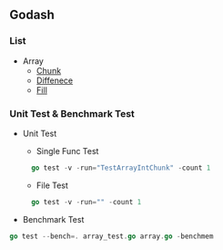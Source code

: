 ## Godash

### List

* Array
  * [Chunk](https://github.com/xbc30/godash/blob/master/array.go#L40)
  * [Diffenece]()
  * [Fill]()

### Unit Test & Benchmark Test

* Unit Test
  * Single Func Test

  ```go
    go test -v -run="TestArrayIntChunk" -count 1
  ```

  * File Test

  ```go
    go test -v -run="" -count 1
  ```

* Benchmark Test

```go
go test --bench=. array_test.go array.go -benchmem
```  
